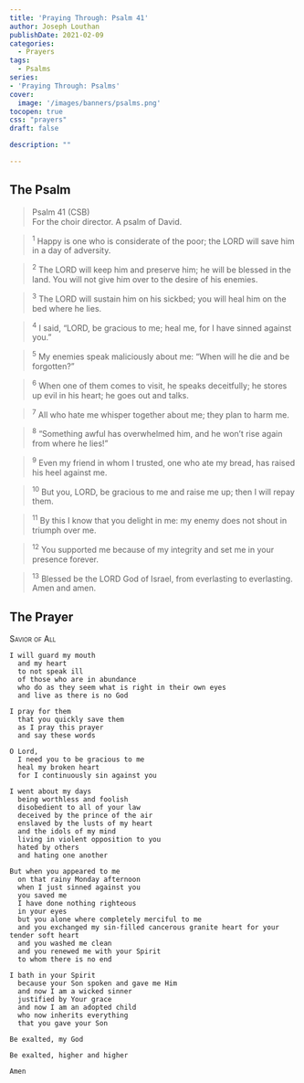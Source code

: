```yaml
---
title: 'Praying Through: Psalm 41'
author: Joseph Louthan
publishDate: 2021-02-09
categories:
  - Prayers
tags:
  - Psalms
series:
- 'Praying Through: Psalms'
cover:
  image: '/images/banners/psalms.png'
tocopen: true
css: "prayers"
draft: false

description: ""

---
```

## The Psalm

>Psalm 41 (CSB)  
><sup></sup> For the choir director. A psalm of David. 

><sup>1</sup> Happy is one who is considerate of the poor; the LORD will save him in a day of adversity. 

><sup>2</sup> The LORD will keep him and preserve him; he will be blessed in the land. You will not give him over to the desire of his enemies. 

><sup>3</sup> The LORD will sustain him on his sickbed; you will heal him on the bed where he lies. 

><sup>4</sup> I said, “LORD, be gracious to me; heal me, for I have sinned against you.” 

><sup>5</sup> My enemies speak maliciously about me: “When will he die and be forgotten?” 

><sup>6</sup> When one of them comes to visit, he speaks deceitfully; he stores up evil in his heart; he goes out and talks. 

><sup>7</sup> All who hate me whisper together about me; they plan to harm me. 

><sup>8</sup> “Something awful has overwhelmed him, and he won’t rise again from where he lies!” 

><sup>9</sup> Even my friend in whom I trusted, one who ate my bread, has raised his heel against me. 

><sup>10</sup> But you, LORD, be gracious to me and raise me up; then I will repay them. 

><sup>11</sup> By this I know that you delight in me: my enemy does not shout in triumph over me. 

><sup>12</sup> You supported me because of my integrity and set me in your presence forever. 

><sup>13</sup> Blessed be the LORD God of Israel, from everlasting to everlasting. Amen and amen.

## The Prayer

<div style="font-variant: small-caps;">
Savior of All
</div>

```text
I will guard my mouth
  and my heart
  to not speak ill
  of those who are in abundance
  who do as they seem what is right in their own eyes
  and live as there is no God

I pray for them
  that you quickly save them
  as I pray this prayer
  and say these words

O Lord,
  I need you to be gracious to me
  heal my broken heart
  for I continuously sin against you

I went about my days
  being worthless and foolish
  disobedient to all of your law
  deceived by the prince of the air
  enslaved by the lusts of my heart
  and the idols of my mind
  living in violent opposition to you
  hated by others
  and hating one another

But when you appeared to me
  on that rainy Monday afternoon
  when I just sinned against you
  you saved me
  I have done nothing righteous
  in your eyes
  but you alone where completely merciful to me
  and you exchanged my sin-filled cancerous granite heart for your tender soft heart
  and you washed me clean
  and you renewed me with your Spirit
  to whom there is no end

I bath in your Spirit
  because your Son spoken and gave me Him
  and now I am a wicked sinner
  justified by Your grace
  and now I am an adopted child
  who now inherits everything
  that you gave your Son

Be exalted, my God

Be exalted, higher and higher

Amen
```
